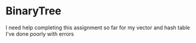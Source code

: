 # BinaryTree
I need help completing this assignment so far for my vector and hash table I've done poorly with errors
